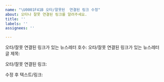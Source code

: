 ```yaml
---
name: "\U0001F41B 오타/잘못된  연결된 링크 수정"
about: 오타나 잘못 연결된 링크를 알려주세요.
title: ''
labels: ''
assignees: ''

---
```


오타/잘못 연결된 링크가 있는 뉴스레터 호수: 
오타/잘못 연결된 링크가 있는 뉴스레터 글 제목:

오타/잘못 연결된 링크:

수정 후 텍스트/링크:
